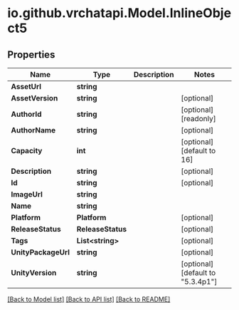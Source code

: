 
# io.github.vrchatapi.Model.InlineObject5

## Properties

Name | Type | Description | Notes
------------ | ------------- | ------------- | -------------
**AssetUrl** | **string** |  | 
**AssetVersion** | **string** |  | [optional] 
**AuthorId** | **string** |  | [optional] [readonly] 
**AuthorName** | **string** |  | [optional] 
**Capacity** | **int** |  | [optional] [default to 16]
**Description** | **string** |  | [optional] 
**Id** | **string** |  | [optional] 
**ImageUrl** | **string** |  | 
**Name** | **string** |  | 
**Platform** | **Platform** |  | [optional] 
**ReleaseStatus** | **ReleaseStatus** |  | [optional] 
**Tags** | **List&lt;string&gt;** |  | [optional] 
**UnityPackageUrl** | **string** |  | [optional] 
**UnityVersion** | **string** |  | [optional] [default to "5.3.4p1"]

[[Back to Model list]](../README.md#documentation-for-models)
[[Back to API list]](../README.md#documentation-for-api-endpoints)
[[Back to README]](../README.md)

